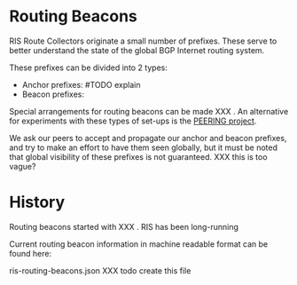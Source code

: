 # Routing Beacons

RIS Route Collectors originate a small number of prefixes. These serve to better understand the state of the global BGP Internet routing system.

These prefixes can be divided into 2 types:
   * Anchor prefixes: #TODO explain
   * Beacon prefixes:

Special arrangements for routing beacons can be made XXX . An alternative for experiments with these types of set-ups is the [PEERING project](https://peering.ee.columbia.edu/).

We ask our peers to accept and propagate our anchor and beacon prefixes, and try to make an effort to have them seen globally, but it must be noted that
global visibility of these prefixes is not guaranteed.  XXX this is too vague?

# History

Routing beacons started with XXX . RIS has been long-running

Current routing beacon information in machine readable format can be found here:
   
   ris-routing-beacons.json XXX todo create this file
